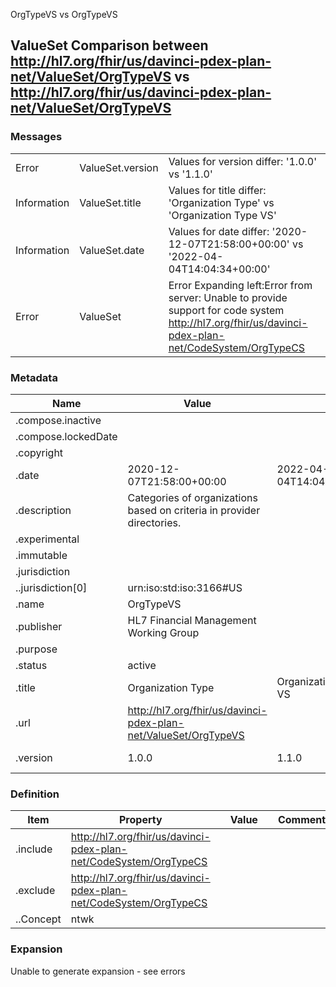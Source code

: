 ﻿

OrgTypeVS vs OrgTypeVS

## ValueSet Comparison between http://hl7.org/fhir/us/davinci-pdex-plan-net/ValueSet/OrgTypeVS vs http://hl7.org/fhir/us/davinci-pdex-plan-net/ValueSet/OrgTypeVS

### Messages

|  |  |  |
| --- | --- | --- |
| Error | ValueSet.version | Values for version differ: '1.0.0' vs '1.1.0' |
| Information | ValueSet.title | Values for title differ: 'Organization Type' vs 'Organization Type VS' |
| Information | ValueSet.date | Values for date differ: '2020-12-07T21:58:00+00:00' vs '2022-04-04T14:04:34+00:00' |
| Error | ValueSet | Error Expanding left:Error from server: Unable to provide support for code system http://hl7.org/fhir/us/davinci-pdex-plan-net/CodeSystem/OrgTypeCS |

### Metadata

| Name | Value | | Comments |
| --- | --- | --- | --- |
| .compose.inactive |  | |  |
| .compose.lockedDate |  | |  |
| .copyright |  | |  |
| .date | 2020-12-07T21:58:00+00:00 | 2022-04-04T14:04:34+00:00 | * Values Differ |
| .description | Categories of organizations based on criteria in provider directories. | |  |
| .experimental |  | |  |
| .immutable |  | |  |
| .jurisdiction |  | |  |
| ..jurisdiction[0] | urn:iso:std:iso:3166#US | |  |
| .name | OrgTypeVS | |  |
| .publisher | HL7 Financial Management Working Group | |  |
| .purpose |  | |  |
| .status | active | |  |
| .title | Organization Type | Organization Type VS | * Values Differ |
| .url | http://hl7.org/fhir/us/davinci-pdex-plan-net/ValueSet/OrgTypeVS | |  |
| .version | 1.0.0 | 1.1.0 | * Values Differ |

### Definition

| Item | Property | | Value | | Comments |
| --- | --- | --- | --- | --- | --- |
| .include | http://hl7.org/fhir/us/davinci-pdex-plan-net/CodeSystem/OrgTypeCS | |  | |  |
| .exclude | http://hl7.org/fhir/us/davinci-pdex-plan-net/CodeSystem/OrgTypeCS | |  | |  |
| ..Concept | ntwk | |  | |  |

### Expansion

Unable to generate expansion - see errors